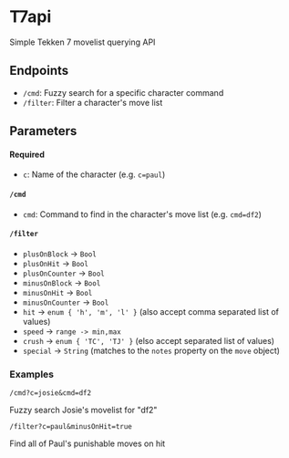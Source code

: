 # T7api

Simple Tekken 7 movelist querying API

## Endpoints

- `/cmd`: Fuzzy search for a specific character command
- `/filter`: Filter a character's move list

## Parameters

#### Required
- `c`: Name of the character (e.g. `c=paul`)

#### `/cmd`

- `cmd`: Command to find in the character's move list (e.g. `cmd=df2`)

#### `/filter`

- `plusOnBlock` -> `Bool`
- `plusOnHit` -> `Bool`
- `plusOnCounter` -> `Bool`
- `minusOnBlock` -> `Bool`
- `minusOnHit` -> `Bool`
- `minusOnCounter` -> `Bool`
- `hit` -> `enum { 'h', 'm', 'l' }` (also accept comma separated list of values)
- `speed` -> `range -> min,max`
- `crush` -> `enum { 'TC', 'TJ' }` (elso accept separated list of values)
- `special` -> `String` (matches to the `notes` property on the `move` object)

### Examples

```
/cmd?c=josie&cmd=df2
```
Fuzzy search Josie's movelist for "df2"

```
/filter?c=paul&minusOnHit=true
```
Find all of Paul's punishable moves on hit
